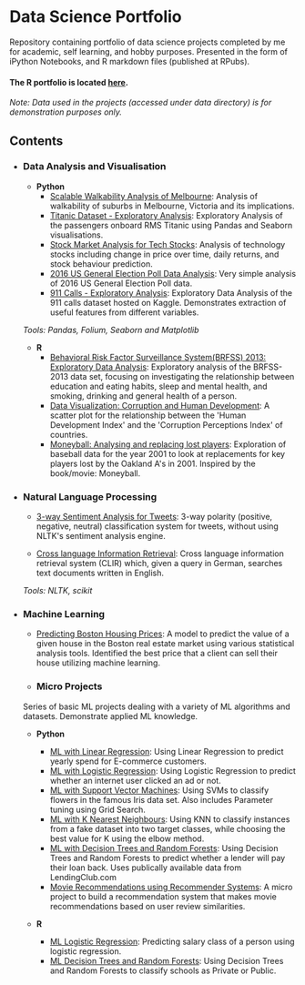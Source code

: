 # Data Science Portfolio
Repository containing portfolio of data science projects completed by me for academic, self learning, and hobby purposes. Presented in the form of iPython Notebooks, and R markdown files (published at RPubs).

#### The R portfolio is located [here](http://rpubs.com/sajal_sharma/).

_Note: Data used in the projects (accessed under data directory) is for demonstration purposes only._

## Contents
- ### Data Analysis and Visualisation
	- __Python__
		- [Scalable Walkability Analysis of Melbourne](https://github.com/sajal2692/Scalable-Walkability-Analysis-of-Melbourne): Analysis of walkability of suburbs in Melbourne, Victoria and its implications.
		- [Titanic Dataset - Exploratory Analysis](https://github.com/sajal2692/data-science-portfolio/blob/master/Titanic%20Dataset%20-%20Exploratory%20Analysis.ipynb): Exploratory Analysis of the passengers onboard RMS Titanic using Pandas and Seaborn visualisations.
		- [Stock Market Analysis for Tech Stocks](https://github.com/sajal2692/data-science-portfolio/blob/master/Stock%20Market%20Analysis%20for%20Tech%20Stocks.ipynb): Analysis of technology stocks including change in price over time, daily returns, and stock behaviour prediction.
		- [2016 US General Election Poll Data Analysis](https://github.com/sajal2692/data-science-portfolio/blob/master/2016%20General%20Election%20Poll%20Analysis.ipynb): Very simple analysis of 2016 US General Election Poll data.
		- [911 Calls - Exploratory Analysis](https://github.com/sajal2692/data-science-portfolio/blob/master/911%20Calls%20-%20Exploratory%20Analysis.ipynb): Exploratory Data Analysis of the 911 calls dataset hosted on Kaggle. Demonstrates extraction of useful features from different variables.
		
	_Tools: Pandas, Folium, Seaborn and Matplotlib_

	- __R__ 
		- [Behavioral Risk Factor Surveillance System(BRFSS) 2013: Exploratory Data Analysis](http://rpubs.com/sajal_sharma/brfss2013): Exploratory analysis of the BRFSS-2013 data set, focusing on investigating the relationship between education and eating habits, sleep and mental health, and smoking, drinking and general health of a person.  
		- [Data Visualization: Corruption and Human Development](http://rpubs.com/sajal_sharma/corruption_viz): A scatter plot for the relationship between the 'Human Development Index' and the 'Corruption Perceptions Index' of countries.
		- [Moneyball: Analysing and replacing lost players](http://rpubs.com/sajal_sharma/moneyball_lost_players): Exploration of baseball data for the year 2001 to look at replacements for key players lost by the Oakland A's in 2001. Inspired by the book/movie: Moneyball.
	
- ### Natural Language Processing

	- [3-way Sentiment Analysis for Tweets](https://github.com/sajal2692/data-science-portfolio/blob/master/3-Way%20Sentiment%20Analysis%20for%20Tweets.ipynb): 3-way polarity (positive, negative, neutral) classification system for tweets, without using NLTK's sentiment analysis engine.

	- [Cross language Information Retrieval](https://github.com/sajal2692/data-science-portfolio/blob/master/Cross%20Language%20Information%20Retrieval.ipynb): Cross language information retrieval system (CLIR) which, given a query in German, searches text documents written in English.

	_Tools: NLTK, scikit_


- ### Machine Learning

	- [Predicting Boston Housing Prices](https://github.com/sajal2692/data-science-portfolio/blob/master/boston_housing/boston_housing.ipynb): A model to predict the value of a given house in the Boston real estate market using various statistical analysis tools. Identified the best price that a client can sell their house utilizing machine learning.

	- ### Micro Projects

	Series of basic ML projects dealing with a variety of ML algorithms and datasets. Demonstrate applied ML knowledge.

	- __Python__
		- [ML with Linear Regression](https://github.com/sajal2692/data-science-portfolio/blob/master/ML%20Micro%20Projects/Machine%20Learning%20with%20Linear%20Regression.ipynb): Using Linear Regression to predict yearly spend for E-commerce customers.
		- [ML with Logistic Regression](https://github.com/sajal2692/data-science-portfolio/blob/master/ML%20Micro%20Projects/Machine%20Learning%20with%20Logistic%20Regression.ipynb): Using Logistic Regression to predict whether an internet user clicked an ad or not.
		- [ML with Support Vector Machines](https://github.com/sajal2692/data-science-portfolio/blob/master/ML%20Micro%20Projects/ML%20with%20Support%20Vector%20Machines.ipynb): Using SVMs to classify flowers in the famous Iris data set. Also includes Parameter tuning using Grid Search.
		- [ML with K Nearest Neighbours](https://github.com/sajal2692/data-science-portfolio/blob/master/ML%20Micro%20Projects/ML%20with%20K%20Nearest%20Neighbors.ipynb): Using KNN to classify instances from a fake dataset into two target classes, while choosing the best value for K using the elbow method.
		- [ML with Decision Trees and Random Forests](https://github.com/sajal2692/data-science-portfolio/blob/master/ML%20Micro%20Projects/Machine%20Learning%20with%20Decision%20Trees%20and%20Random%20Forests.ipynb): Using Decision Trees and Random Forests to predict whether a lender will pay their loan back. Uses publically available data from LendingClub.com
		- [Movie Recommendations using Recommender Systems](https://github.com/sajal2692/data-science-portfolio/blob/master/ML%20Micro%20Projects/Recommender%20Systems%20with%20Python.ipynb): A micro project to build a recommendation system that makes movie recommendations based on user review similarities. 

	- __R__
		- [ML Logistic Regression](http://rpubs.com/sajal_sharma/micro_logistic): Predicting salary class of a person using logistic regression.
		- [ML Decision Trees and Random Forests](http://rpubs.com/sajal_sharma/micro_dt_rf): Using Decision Trees and Random Forests to classify schools as Private or Public.